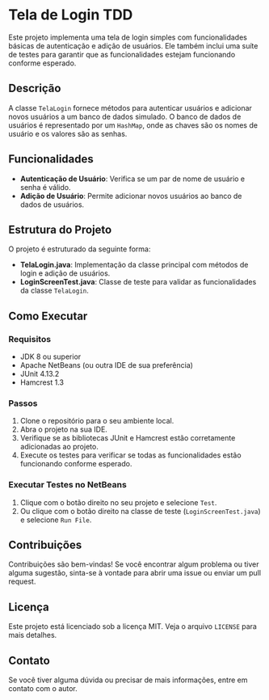 # Tela de Login TDD

Este projeto implementa uma tela de login simples com funcionalidades básicas de autenticação e adição de usuários. Ele também inclui uma suíte de testes para garantir que as funcionalidades estejam funcionando conforme esperado.

## Descrição

A classe `TelaLogin` fornece métodos para autenticar usuários e adicionar novos usuários a um banco de dados simulado. O banco de dados de usuários é representado por um `HashMap`, onde as chaves são os nomes de usuário e os valores são as senhas.

## Funcionalidades

- **Autenticação de Usuário**: Verifica se um par de nome de usuário e senha é válido.
- **Adição de Usuário**: Permite adicionar novos usuários ao banco de dados de usuários.

## Estrutura do Projeto

O projeto é estruturado da seguinte forma:

- **TelaLogin.java**: Implementação da classe principal com métodos de login e adição de usuários.
- **LoginScreenTest.java**: Classe de teste para validar as funcionalidades da classe `TelaLogin`.

## Como Executar

### Requisitos

- JDK 8 ou superior
- Apache NetBeans (ou outra IDE de sua preferência)
- JUnit 4.13.2
- Hamcrest 1.3

### Passos

1. Clone o repositório para o seu ambiente local.
2. Abra o projeto na sua IDE.
3. Verifique se as bibliotecas JUnit e Hamcrest estão corretamente adicionadas ao projeto.
4. Execute os testes para verificar se todas as funcionalidades estão funcionando conforme esperado.

### Executar Testes no NetBeans

1. Clique com o botão direito no seu projeto e selecione `Test`.
2. Ou clique com o botão direito na classe de teste (`LoginScreenTest.java`) e selecione `Run File`.

## Contribuições

Contribuições são bem-vindas! Se você encontrar algum problema ou tiver alguma sugestão, sinta-se à vontade para abrir uma issue ou enviar um pull request.

## Licença

Este projeto está licenciado sob a licença MIT. Veja o arquivo `LICENSE` para mais detalhes.

## Contato

Se você tiver alguma dúvida ou precisar de mais informações, entre em contato com o autor.




